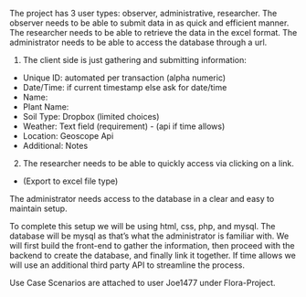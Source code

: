 The project has 3 user types: observer, administrative, researcher. The observer needs to be able to submit data in as quick and efficient manner. The researcher needs to be able to retrieve the data in the excel format. The administrator needs to be able to access the database through a url.

1. The client side is just gathering and submitting information: 
* Unique ID: automated per transaction (alpha numeric) 
* Date/Time: if current timestamp else ask for date/time
* Name: 
* Plant Name: 
* Soil Type: Dropbox (limited choices)
* Weather: Text field (requirement) - (api if time allows)
* Location: Geoscope Api
* Additional: Notes

2. The researcher needs to be able to quickly access via clicking on a link. 
* (Export to excel file type)

The administrator needs access to the database in a clear and easy to maintain setup.

To complete this setup we will be using html, css, php, and mysql. The database will be mysql as that’s what the administrator is familiar with. We will first build the front-end to gather the information, then proceed with the backend to create the database, and finally link it together. If time allows we will use an additional third party API to streamline the process.

Use Case Scenarios are attached to user Joe1477 under Flora-Project.
